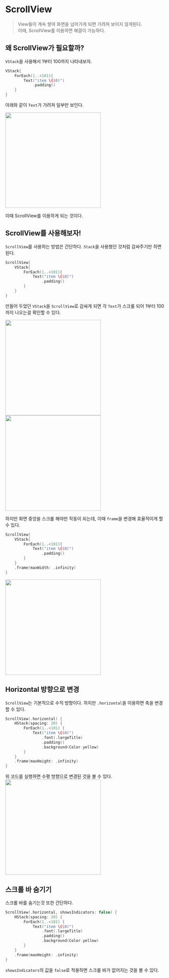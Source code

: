 # ScrollView
> View들이 계속 쌓여 화면을 넘어가게 되면 가려져 보이지 않게된다.    
이때, ScrollView를 이용하면 해결이 가능하다.   


## 왜 ScrollView가 필요할까?  
`VStack`을 사용해서 1부터 100까지 나타내보자.   
```swift
VStack{
    ForEach(1..<101){
        Text("item \($0)")
            .padding()
    }
}
```   

아래와 같이 `Text`가 가려져 일부만 보인다.

<img src= "./image/scrollView1.png" width = 300>    

이때 ScrollView를 이용하게 되는 것이다.   

## ScrollView를 사용해보자!
`ScrollView`를 사용하는 방법은 간단하다. `Stack`을 사용했던 것처럼 감싸주기만 하면 된다.

```swift
ScrollView{
    VStack{
        ForEach(1..<101){
            Text("item \($0)")
                .padding()
        }
    }
}
```   
만들어 두었던 `VStack`을 `ScrollView`로 감싸게 되면 각 `Text`가 스크롤 되어 1부터 100까지 나오는걸 확인할 수 있다.   

<img src= "./image/scrollView2.png" width = 300>
<img src= "./image/scrollView3.png" width = 300>   

하지만 화면 중앙을 스크롤 해야만 작동이 되는데, 이때 `frame`을 변경해 효율적이게 할 수 있다.

```swift
ScrollView{
    VStack{
        ForEach(1..<101){
            Text("item \($0)")
                .padding()
        }
    }
    .frame(maxWidth: .infinity)
}
```     
<img src= "./image/scrollView4.png" width = 300>    
   

## Horizontal 방향으로 변경   
`ScrollView`는 기본적으로 수직 방향이다. 하지만 `.horizontal`을 이용하면 축을 변경할 수 있다.    
```swift
ScrollView(.horizontal) {
    HStack(spacing: 20) {
        ForEach(1..<101) {
            Text("item \($0)")
                .font(.largeTitle)
                .padding()
                .background(Color.yellow)
        }
    }
    .frame(maxHeight: .infinity)
}
```    

위 코드를 실행하면 수평 방향으로 변경된 것을 볼 수 있다.    
<img src= "./image/scrollView5.png" width = 300>    


## 스크롤 바 숨기기
스크롤 바를 숨기는것 또한 간단하다.

```swift
ScrollView(.horizontal, showsIndicators: false) {
    HStack(spacing: 20) {
        ForEach(1..<101) {
            Text("item \($0)")
                .font(.largeTitle)
                .padding()
                .background(Color.yellow)
        }
    }
    .frame(maxHeight: .infinity)
}
```    
`showsIndicators`의 값을 `false`로 적용하면 스크롤 바가 없어지는 것을 볼 수 있다.